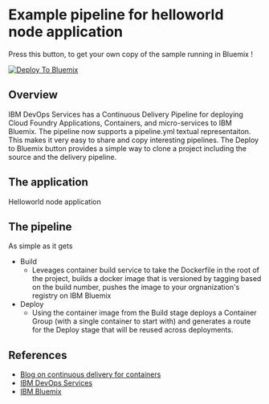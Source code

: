 # Example pipeline for helloworld node application 

Press this button, to get your own copy of the sample running in Bluemix !

[![Deploy To Bluemix](https://bluemix.net/deploy/button.png)](https://qa.hub.jazz.net/deploy/index.html?repository=https://github.com/Puquios/d2bm-container-helloworld.git)

## Overview 
IBM DevOps Services has a Continuous Delivery Pipeline for deploying Cloud Foundry Applications, Containers, and micro-services to IBM Bluemix.  The pipeline now supports a pipeline.yml textual representaiton.  This makes it very easy to share and copy interesting pipelines.  The Deploy to Bluemix button provides a simple way to clone a project including the source and the delivery pipeline.  

## The application 
Helloworld node application

## The pipeline 
As simple as it gets
- Build 
    + Leveages container build service to take the Dockerfile in the root of the project, builds a docker image that is versioned by tagging based on the build number, pushes the image to your orgnanization's registry on IBM Bluemix
- Deploy 
    + Using the container image from the Build stage deploys a Container Group (with a single container to start with) and generates a route for the Deploy stage that will be reused across deployments.  

## References 
- [Blog on continuous delivery for containers](https://developer.ibm.com/bluemix/docs/set-up-continuous-delivery-ibm-containers/)
- [IBM DevOps Services](http://hub.jazz.net)
- [IBM Bluemix](http://bluemix.net)
